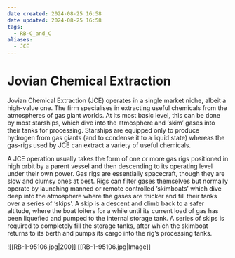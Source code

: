 ```yaml
---
date created: 2024-08-25 16:58
date updated: 2024-08-25 16:58
tags:
  - RB-C_and_C
aliases:
  - JCE
---
```

# Jovian Chemical Extraction

Jovian Chemical Extraction (JCE) operates in a single market niche, albeit a high-value one. The firm specialises in extracting useful chemicals from the atmospheres of gas giant worlds. At its most basic level, this can be done by most starships, which dive into the atmosphere and ‘skim’ gases into their tanks for processing. Starships are equipped only to produce hydrogen from gas giants (and to condense it to a liquid state) whereas the gas-rigs used by JCE can extract a variety of useful chemicals.

A JCE operation usually takes the form of one or more gas rigs positioned in high orbit by a parent vessel and then descending to its operating level under their own power. Gas rigs are essentially spacecraft, though they are slow and clumsy ones at best. Rigs can filter gases themselves but normally operate by launching manned or remote controlled ‘skimboats’ which dive deep into the atmosphere where the gases are thicker and fill their tanks over a series of ‘skips’. A skip is a descent and climb back to a safer altitude, where the boat loiters for a while until its current load of gas has been liquefied and pumped to the internal storage tank. A series of skips is required to completely fill the storage tanks, after which the skimboat returns to its berth and pumps its cargo into the rig’s processing tanks.

![[RB-1-95106.jpg|200]]
[[RB-1-95106.jpg|Image]]